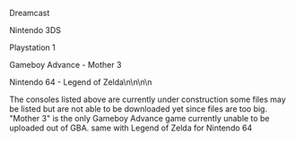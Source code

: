 Dreamcast

Nintendo 3DS

Playstation 1

Gameboy Advance - Mother 3

Nintendo 64 - Legend of Zelda\n\n\n\n

The consoles listed above are currently under construction some files may be listed but are not able to be downloaded yet since files are too big. "Mother 3" is the only Gameboy Advance game currently unable to be uploaded out of GBA. same with Legend of Zelda for Nintendo 64
